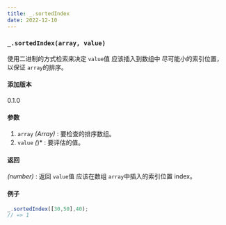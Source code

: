 ```yaml
---
title: _.sortedIndex
date: 2022-12-10
---
```

### `_.sortedIndex(array, value)`

使用二进制的方式检索来决定 `value`值 应该插入到数组中 尽可能小的索引位置，以保证 `array`的排序。

#### 添加版本

0.1.0

#### 参数

1. `array`  *(Array)* : 要检查的排序数组。
2. `value`  *(*)* : 要评估的值。

#### 返回

 *(number)* : 返回 `value`值 应该在数组 `array`中插入的索引位置 index。

#### 例子

```js
_.sortedIndex([30,50],40);
// => 1
```
